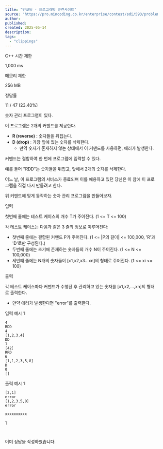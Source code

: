 ```yaml
---
title: "민코딩 - 프로그래밍 훈련사이트"
source: "https://pro.mincoding.co.kr/enterprise/contest/sdi/593/problem/14485"
author:
published:
created: 2025-05-14
description:
tags:
  - "clippings"
---
```

C++ 시간 제한

1,000 ms

메모리 제한

256 MB

정답률

11 / 47 (23.40%)

숫자 관리 프로그램이 있다.

이 프로그램은 2개의 커맨드를 제공한다.

- **R (reverse)** : 숫자들을 뒤집는다.
- **D (drop)** : 가장 앞에 있는 숫자를 삭제한다.
	- 만약 숫자가 존재하지 않는 상태에서 이 커맨드를 사용하면, 에러가 발생한다.

커맨드는 결합하여 한 번에 프로그램에 입력할 수 있다.

예를 들어 "RDD"는 숫자들을 뒤집고, 앞에서 2개의 숫자를 삭제한다.

어느 날, 이 프로그램의 서비스가 종료되며 이를 애용하고 있던 당신은 이 참에 이 프로그램을 직접 다시 만들려고 한다.

위 커맨드에 맞게 동작하는 숫자 관리 프로그램을 만들어보자.

입력

첫번째 줄에는 테스트 케이스의 개수 T가 주어진다. (1 <= T <= 100)

각 테스트 케이스는 다음과 같은 3 줄의 정보로 이루어진다:

- 첫번째 줄에는 결합된 커맨드 P가 주어진다. (1 <= |P의 길이| <= 100,000, 'R'과 'D'로만 구성된다.)
- 두번째 줄에는 초기에 존재하는 숫자들의 개수 N이 주어진다. (1 <= N <= 100,000)
- 세번째 줄에는 N개의 숫자들이 \[x1,x2,x3...xn\]의 형태로 주어진다. (1 <= xi <= 100)

출력

각 테스트 케이스마다 커맨드가 수행된 후 관리하고 있는 숫자를 \[x1,x2,...,xn\]의 형태로 출력한다.

- 만약 에러가 발생한다면 "error"를 출력한다.

입력 예시 1

```
4
RDD
4
[1,2,3,4]
DD
1
[42]
RRD
6
[1,1,2,3,5,8]
D
0
[]
```

출력 예시 1

```
[2,1]
error
[1,2,3,5,8]
error
```

```
xxxxxxxxxx
```

1

```
​
```

이미 정답을 작성하였습니다.